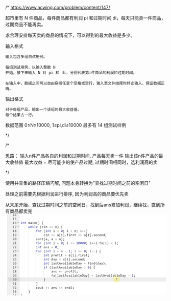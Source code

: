 /*
https://www.acwing.com/problem/content/147/


超市里有 N 件商品，每件商品都有利润 pi 和过期时间 di，每天只能卖一件商品，过期商品不能再卖。

求合理安排每天卖的商品的情况下，可以得到的最大收益是多少。

输入格式

	输入包含多组测试用例。

	每组测试用例，以输入整数 N
	开始，接下来输入 N 对 pi 和 di，分别代表第i件商品的利润和过期时间。

	在输入中，数据之间可以自由穿插任意个空格或空行，输入至文件结尾时终止输入，保证数据正确。

输出格式

	对于每组产品，输出一个该组的最大收益值。
	每个结果占一行。

数据范围
	0≤N≤10000, 1≤pi,di≤10000
	最多有 14 组测试样例

*/

/*

思路：
	输入n件产品各自的利润和过期时间, 产品每天卖一件
	输出该n件产品的最大收益值
		最大收益 = 尽可能少的使产品过期, 过期时间相同时，选利润高的卖

*/

使用并查集的路径压缩巧解, 问题本身转换为"查找过期时间之前的空闲日"

处理之前需要先根据利润进行排序, 因为利润高的商品要优先卖

从末尾开始，查找过期时间之前的空闲日，找到后ans累加利润，继续找，直到所有商品都卖完
![](../images/image.png)


